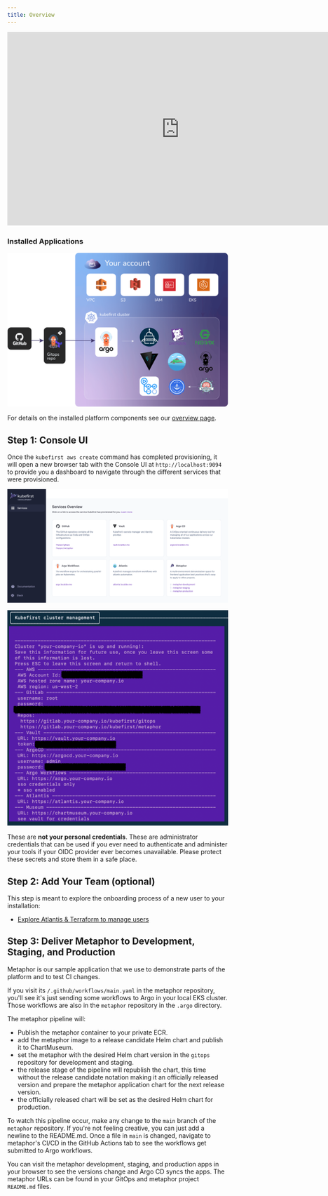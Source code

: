 ```yaml
---
title: Overview
---
```


<div class="video-wrapper">
  <iframe width="784" height="441" src="https://www.youtube.com/embed/KEUOaNMUqOM" frameborder="0" allowfullscreen></iframe>
</div>

### Installed Applications

![GitOps Assets](../../../img/kubefirst/github/gitops-assets.png)

For details on the installed platform components see our [overview page](../../overview.md#platforms-details).

## Step 1: Console UI

Once the `kubefirst aws create` command has completed provisioning, it will open a new browser tab with the Console UI at
`http://localhost:9094` to provide you a dashboard to navigate through the different services that were provisioned.

![console UI](../../../img/common/github/console.png)

![terminal handoff](../../../img/kubefirst/getting-started/cluster-create-result.png)

These are **not your personal credentials**. These are administrator credentials that can be used if you ever need to authenticate and administer your tools if your OIDC provider ever becomes unavailable. Please protect these secrets and store them in a safe place.

## Step 2: Add Your Team (optional)

This step is meant to explore the onboarding process of a new user to your installation:

- [Explore Atlantis & Terraform to manage users](@site/docs/common/terraform.mdx#how-can-i-use-atlantis-to-add-a-new-user-on-my-github-backed-installation)

## Step 3: Deliver Metaphor to Development, Staging, and Production

Metaphor is our sample application that we use to demonstrate parts of the platform and to test CI changes.

If you visit its `/.github/workflows/main.yaml` in the metaphor repository, you'll see it's just sending some workflows to Argo in your local EKS cluster. Those workflows are also in the `metaphor` repository in the `.argo` directory.

The metaphor pipeline will:

- Publish the metaphor container to your private ECR.
- add the metaphor image to a release candidate Helm chart and publish it to ChartMuseum.
- set the metaphor with the desired Helm chart version in the `gitops` repository for development and staging.
- the release stage of the pipeline will republish the chart, this time without the release candidate notation making it an officially released version and prepare the metaphor application chart for the next release version.
- the officially released chart will be set as the desired Helm chart for production.

To watch this pipeline occur, make any change to the `main` branch of the `metaphor` repository. If you're not feeling creative, you can just add a newline to the README.md. Once a file in `main` is changed, navigate to metaphor's CI/CD in the GitHub Actions tab to see the workflows get submitted to Argo workflows.

You can visit the metaphor development, staging, and production apps in your browser to see the versions change and Argo CD syncs the apps. The metaphor URLs can be found in your GitOps and metaphor project `README.md` files.
